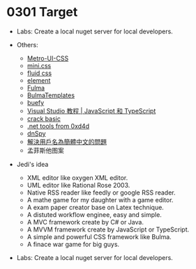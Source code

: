 # 0301 Target

* Labs: Create a local nuget server for local developers.

* Others:
  * [Metro-UI-CSS](https://metroui.org.ua/)
  * [mini.css](https://minicss.org/)
  * [fluid css](https://github.com/fluid-framework/Fluid/)
  * [element](https://element.eleme.cn/#/zh-CN)
  * [Fulma](https://github.com/Fulma/Fulma)
  * [BulmaTemplates](https://github.com/BulmaTemplates/bulma-templates)
  * [buefy](https://buefy.org/)
  * [Visual Studio 教程 | JavaScript 和 TypeScript](https://docs.microsoft.com/zh-cn/visualstudio/javascript/?view=vs-2019)
  * [crack basic](https://www.52pojie.cn/thread-582852-1-1.html)
  * [.net tools from 0xd4d](https://github.com/0xd4d?tab=repositories)
  * [dnSpy](https://github.com/0xd4d/dnSpy)
  * [解決用戶名為簡體中文的問題](https://10.134.158.173/svn/esign/eSignCloud/CAUtility)
  * 孟菲斯他图案

* Jedi's idea
  * XML editor like oxygen XML editor.
  * UML editor like Rational Rose 2003.
  * Native RSS reader like feedly or google RSS reader.
  * A mathe game for my daughter with a game editor.
  * A exam paper creator base on Latex technique.
  * A distuted workflow enginee, easy and simple.
  * A MVC framework create by C# or Java.
  * A MVVM framework create by JavaScript or TypeScript.
  * A simple and powerful CSS framework like Bulma.
  * A finace war game for big guys.

* Labs: Create a local nuget server for local developers.